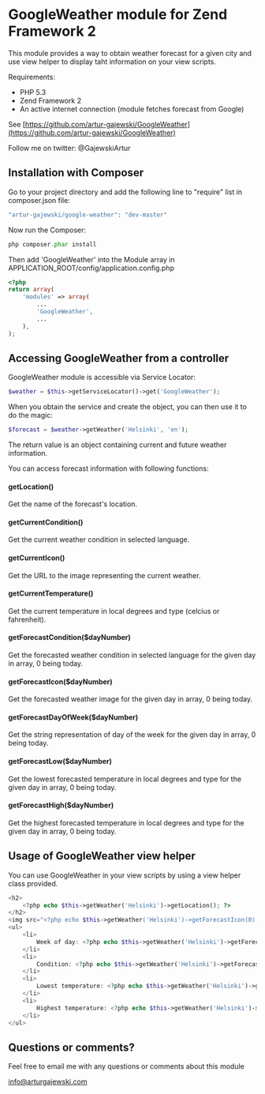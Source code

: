# GoogleWeather module for Zend Framework 2

This module provides a way to obtain weather forecast for a given city and use view helper to display taht information on your view scripts.


Requirements:

- PHP 5.3
- Zend Framework 2
- An active internet connection (module fetches forecast from Google)

See [https://github.com/artur-gajewski/GoogleWeather](https://github.com/artur-gajewski/GoogleWeather)

Follow me on twitter: @GajewskiArtur


## Installation with Composer

Go to your project directory and add the following line to "require" list in composer.json file:

```php
"artur-gajewski/google-weather": "dev-master"
```

Now run the Composer:

```php
php composer.phar install
```

Then add 'GoogleWeather' into the Module array in APPLICATION_ROOT/config/application.config.php

```php
<?php
return array(
    'modules' => array(
        ...
        'GoogleWeather',
        ...
    ),
);
```


## Accessing GoogleWeather from a controller

GoogleWeather module is accessible via Service Locator:

```php
$weather = $this->getServiceLocator()->get('GoogleWeather');
```

When you obtain the service and create the object, you can then use it to do the magic:

```php
$forecast = $weather->getWeather('Helsinki', 'en');
```

The return value is an object containing current and future weather information.

You can access forecast information with following functions:

#### getLocation()        

Get the name of the forecast's location.

#### getCurrentCondition()
        
Get the current weather condition in selected language.
    
#### getCurrentIcon()
        
Get the URL to the image representing the current weather.
    
#### getCurrentTemperature()
        
Get the current temperature in local degrees and type (celcius or fahrenheit).
    
#### getForecastCondition($dayNumber)

Get the forecasted weather condition in selected language for the given day in array, 0 being today.

#### getForecastIcon($dayNumber)

Get the forecasted weather image for the given day in array, 0 being today.

#### getForecastDayOfWeek($dayNumber)

Get the string representation of day of the week for the given day in array, 0 being today.
    
#### getForecastLow($dayNumber)
        
Get the lowest forecasted temperature in local degrees and type for the given day in array, 0 being today.
    
#### getForecastHigh($dayNumber)
        
Get the highest forecasted temperature in local degrees and type for the given day in array, 0 being today.


## Usage of GoogleWeather view helper

You can use GoogleWeather in your view scripts by using a view helper class provided.

```php
<h2>
    <?php echo $this->getWeather('Helsinki')->getLocation(); ?>
</h2>
<img src="<?php echo $this->getWeather('Helsinki')->getForecastIcon(0); ?>"/>
<ul>
    <li>
        Week of day: <?php echo $this->getWeather('Helsinki')->getForecastDayOfWeek(0); ?>
    </li>
    <li>
        Condition: <?php echo $this->getWeather('Helsinki')->getForecastCondition(0); ?>
    </li>
    <li>
        Lowest temperature: <?php echo $this->getWeather('Helsinki')->getForecastLow(0); ?>
    </li>
    <li>
        Highest temperature: <?php echo $this->getWeather('Helsinki')->getForecastHigh(0); ?>
    </li>
</ul>

```


## Questions or comments?

Feel free to email me with any questions or comments about this module

[info@arturgajewski.com](mailto:info@arturgajewski.com)